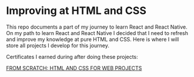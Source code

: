 # Improving at HTML and CSS

This repo documents a part of my journey to learn React and React Native.
On my path to learn React and React Native I decided that I need to refresh and improve my knowledge at pure HTML and CSS.
Here is where I will store all projects I develop for this journey.

Certificates I earned during after doing these projects:

[FROM SCRATCH: HTML AND CSS FOR WEB PROJECTS](https://cursos.alura.com.br/user/leonardo-besen/degree-html-css-527396/certificate?lang=en)
